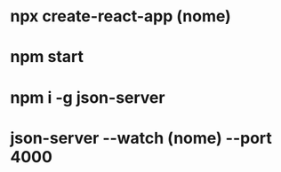 # npx create-react-app (nome)
# npm start
# npm i -g json-server
# json-server --watch (nome) --port 4000